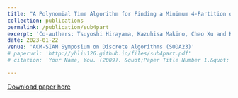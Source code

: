 ```yaml
---
title: "A Polynomial Time Algorithm for Finding a Minimum 4-Partition of a Submodular Function"
collection: publications
permalink: /publication/sub4part
excerpt: 'Co-authers: Tsuyoshi Hirayama, Kazuhisa Makino, Chao Xu and Ke Shi.'
date: 2023-01-22
venue: 'ACM-SIAM Symposium on Discrete Algorithms (SODA23)'
# paperurl: 'http://yhliu126.github.io/files/sub4part.pdf'
# citation: 'Your Name, You. (2009). &quot;Paper Title Number 1.&quot; <i>Journal 1</i>. 1(1).'

---
```

<!-- This paper gives the first polynomial-time algorithm for the minimum 4-partition problem of submodular functions. 
In this paper, we study the colorability of a special kind of planar graph. 
A graph $G$ is called $(d_1,\dots,d_r)$-colorable if its vertex set can be partitioned into $r$ sets $V_1,\dots,V_r$ such that the maximum degree of the induced subgraph $G[V_i]$ of $G$ is at most $d_i$ for $i\in {1,\dots,r}$. 
The problem we study is a variant of famous Steinberg’s conjecture. Steinberg conjectured that every planar graph without $4$-cycles and $5$-cycles are $(0,0,0)$-colorable. Unfortunately, the conjecture does not hold. Based on it, there are a large number of research results. It is known that every planar graph without $4$-cycles and $5$-cycles is $(3,4)$-colorable or $(2,6)$-colorable. 
In this paper, we reduce the gap by proving that every planar graph without $4$-cycles and $5$-cycles is $(3,3)$-colorable.  -->

[Download paper here](http://yhliu126.github.io/files/sub4part.pdf)

<!-- Recommended citation: Your Name, You. (2009). "Paper Title Number 1." <i>Journal 1</i>. 1(1).  -->